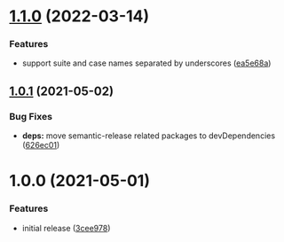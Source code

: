 # [1.1.0](https://github.com/JSanchezIO/junit-testrail-reporter/compare/v1.0.1...v1.1.0) (2022-03-14)


### Features

* support suite and case names separated by underscores ([ea5e68a](https://github.com/JSanchezIO/junit-testrail-reporter/commit/ea5e68a70f4736f94648fe0d31f7291e02bef3c4))

## [1.0.1](https://github.com/JSanchezIO/junit-testrail-reporter/compare/v1.0.0...v1.0.1) (2021-05-02)


### Bug Fixes

* **deps:** move semantic-release related packages to devDependencies ([626ec01](https://github.com/JSanchezIO/junit-testrail-reporter/commit/626ec017f27201ef887ae039ec7ef3d69881314f))

# 1.0.0 (2021-05-01)


### Features

* initial release ([3cee978](https://github.com/JSanchezIO/junit-testrail-reporter/commit/3cee97814f9cb869f6cd895e4f160a9eb1166cfc))
